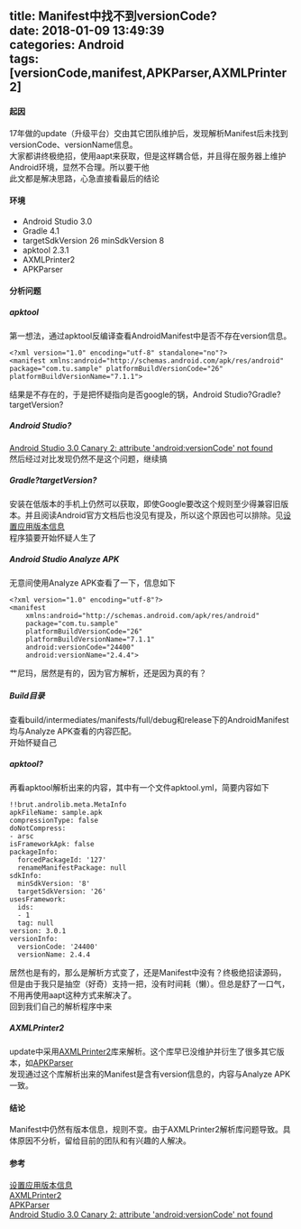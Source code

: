 title: Manifest中找不到versionCode?  
date: 2018-01-09 13:49:39  
categories: Android  
tags: [versionCode,manifest,APKParser,AXMLPrinter2]
---

#### 起因  
17年做的update（升级平台）交由其它团队维护后，发现解析Manifest后未找到versionCode、versionName信息。  
大家都讲终极绝招，使用aapt来获取，但是这样耦合低，并且得在服务器上维护Android环境，显然不合理。所以要干他  
此文都是解决思路，心急直接看最后的结论

#### 环境  
* Android Studio 3.0
* Gradle 4.1
* targetSdkVersion 26 minSdkVersion 8
* apktool 2.3.1
* AXMLPrinter2
* APKParser

<!--more-->

####  分析问题
#####  apktool  
第一想法，通过apktool反编译查看AndroidManifest中是否不存在version信息。  

```
<?xml version="1.0" encoding="utf-8" standalone="no"?>
<manifest xmlns:android="http://schemas.android.com/apk/res/android" package="com.tu.sample" platformBuildVersionCode="26" platformBuildVersionName="7.1.1">
```
结果是不存在的，于是把怀疑指向是否google的锅，Android Studio?Gradle?targetVersion?

#####  Android Studio?  
[Android Studio 3.0 Canary 2: attribute 'android:versionCode' not found](https://stackoverflow.com/questions/44225780/android-studio-3-0-canary-2-attribute-androidversioncode-not-found)  
然后经过对比发现仍然不是这个问题，继续搞  

#####  Gradle?targetVersion?  
安装在低版本的手机上仍然可以获取，即使Google要改这个规则至少得兼容旧版本。并且阅读Android官方文档后也没见有提及，所以这个原因也可以排除。见[设置应用版本信息](https://developer.android.google.cn/studio/publish/versioning.html?hl=zh-cn)  
程序猿要开始怀疑人生了

#####  Android Studio Analyze APK  
无意间使用Analyze APK查看了一下，信息如下

```
<?xml version="1.0" encoding="utf-8"?>
<manifest
    xmlns:android="http://schemas.android.com/apk/res/android"
    package="com.tu.sample"
    platformBuildVersionCode="26"
    platformBuildVersionName="7.1.1"
    android:versionCode="24400"
    android:versionName="2.4.4">
``` 
艹尼玛，居然是有的，因为官方解析，还是因为真的有？

#####  Build目录  
查看build/intermediates/manifests/full/debug和release下的AndroidManifest均与Analyze APK查看的内容匹配。  
开始怀疑自己

#####  apktool?
再看apktool解析出来的内容，其中有一个文件apktool.yml，简要内容如下

```
!!brut.androlib.meta.MetaInfo
apkFileName: sample.apk
compressionType: false
doNotCompress:
- arsc
isFrameworkApk: false
packageInfo:
  forcedPackageId: '127'
  renameManifestPackage: null
sdkInfo:
  minSdkVersion: '8'
  targetSdkVersion: '26'
usesFramework:
  ids:
  - 1
  tag: null
version: 3.0.1
versionInfo:
  versionCode: '24400'
  versionName: 2.4.4
```
居然也是有的，那么是解析方式变了，还是Manifest中没有？终极绝招读源码，但是由于我只是抽空（好奇）支持一把，没有时间耗（懒）。但总是舒了一口气，不用再使用aapt这种方式来解决了。  
回到我们自己的解析程序中来

#####  AXMLPrinter2
update中采用[AXMLPrinter2](https://code.google.com/archive/p/android4me/downloads)库来解析。这个库早已没维护并衍生了很多其它版本，如[APKParser](https://code.google.com/archive/p/xml-apk-parser/)  
发现通过这个库解析出来的Manifest是含有version信息的，内容与Analyze APK一致。

####  结论
Manifest中仍然有版本信息，规则不变。由于AXMLPrinter2解析库问题导致。具体原因不分析，留给目前的团队和有兴趣的人解决。

#### 参考  
[设置应用版本信息](https://developer.android.google.cn/studio/publish/versioning.html?hl=zh-cn)  
[AXMLPrinter2](https://code.google.com/archive/p/android4me/downloads)  
[APKParser](https://code.google.com/archive/p/xml-apk-parser/)  
[Android Studio 3.0 Canary 2: attribute 'android:versionCode' not found](https://stackoverflow.com/questions/44225780/android-studio-3-0-canary-2-attribute-androidversioncode-not-found)